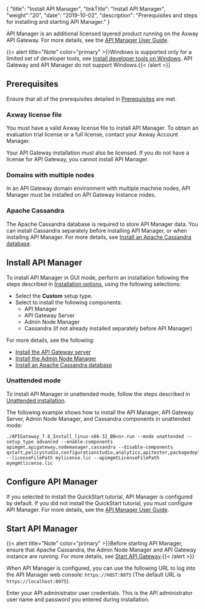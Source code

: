 {
"title": "Install API Manager",
"linkTitle": "Install API Manager",
"weight":"20",
"date": "2019-10-02",
"description": "Prerequisites and steps for installing and starting API Manager."
}

API Manager is an additional licensed layered product running on the Axway API Gateway. For more details, see the [API Manager User Guide](/bundle/APIManager_77_APIMgmtGuide_allOS_en_HTML5/).

{{< alert title="Note" color="primary" >}}Windows is supported only for a limited set of developer tools, see [Install developer tools on Windows](/docs/apim_installation/apigtw_install/install_dev_tools). API Gateway and API Manager do not support Windows.{{< /alert >}}

## Prerequisites

Ensure that all of the prerequisites detailed in [Prerequisites](/docs/apim_installation/apigtw_install/system_requirements) are met.

### Axway license file

You must have a valid Axway license file to install API Manager. To obtain an evaluation trial license or a full license, contact your Axway Account Manager.

Your API Gateway installation must also be licensed. If you do not have a license for API Gateway, you cannot install API Manager.

### Domains with multiple nodes

In an API Gateway domain environment with multiple machine nodes, API Manager must be installed on API Gateway instance nodes.

### Apache Cassandra

The Apache Cassandra database is required to store API Manager data. You can install Cassandra separately before installing API Manager, or when installing API Manager. For more details, see [Install an Apache Cassandra database](/docs/apim_installation/apigtw_install/cassandra_install).

## Install API Manager

To install API Manager in GUI mode, perform an installation following the steps described in [Installation options](/docs/apim_installation/apigtw_install/installation), using the following selections:

* Select the **Custom** setup type.
* Select to install the following components:
    * API Manager
    * API Gateway Server
    * Admin Node Manager
    * Cassandra (if not already installed separately before API Manager)

For more details, see the following:

* [Install the API Gateway server](/docs/apim_installation/apigtw_install/install_gateway)
* [Install the Admin Node Manager](/docs/apim_installation/apigtw_install/install_node_manager)
* [Install an Apache Cassandra database](/docs/apim_installation/apigtw_install/cassandra_install)

### Unattended mode

To install API Manager in unattended mode, follow the steps described in [Unattended installation](/docs/apim_installation/apigtw_install/installation_unattended).

The following example shows how to install the API Manager, API Gateway Server, Admin Node Manager, and Cassandra components in unattended mode:

```
./APIGateway_7.8_Install_linux-x86-32_BN<n>.run --mode unattended --setup_type advanced --enable-components apimgmt,apigateway,nodemanager,cassandra --disable-components qstart,policystudio,configurationstudio,analytics,apitester,packagedeploytools --licenseFilePath mylicense.lic --apimgmtLicenseFilePath mymgmtlicense.lic
```

## Configure API Manager

If you selected to install the QuickStart tutorial, API Manager is configured by default. If you did not install the QuickStart tutorial, you must configure API Manager. For more details, see the [API Manager User Guide](/bundle/APIManager_77_APIMgmtGuide_allOS_en_HTML5/).

## Start API Manager

{{< alert title="Note" color="primary" >}}Before starting API Manager, ensure that Apache Cassandra, the Admin Node Manager and API Gateway instance are running. For more details, see [Start API Gateway](/docs/apim_installation/apigtw_install/install_gateway/#start-api-gateway).{{< /alert >}}

When API Manager is configured, you can use the following URL to log into the API Manager web console: `https://HOST:8075` (The default URL is `https://localhost:8075`).

Enter your API administrator user credentials. This is the API administrator user name and password you entered during installation.
